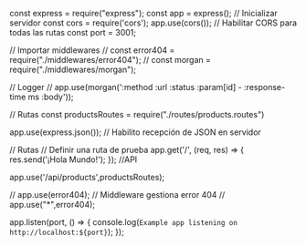 const express = require("express");
const app = express(); // Inicializar servidor
const cors = require('cors');
app.use(cors()); // Habilitar CORS para todas las rutas
const port = 3001;

// Importar middlewares
// const error404 = require("./middlewares/error404");
// const morgan = require("./middlewares/morgan");

// Logger
// app.use(morgan(':method :url :status :param[id] - :response-time ms :body'));

// Rutas
const productsRoutes = require("./routes/products.routes")

app.use(express.json()); // Habilito recepción de JSON en servidor

// Rutas
// Definir una ruta de prueba
app.get('/', (req, res) => {
  res.send('¡Hola Mundo!');
});
//API

app.use('/api/products',productsRoutes);

// app.use(error404); // Middleware gestiona error 404
// app.use("*",error404);

app.listen(port, () => {
  console.log(`Example app listening on http://localhost:${port}`);
});